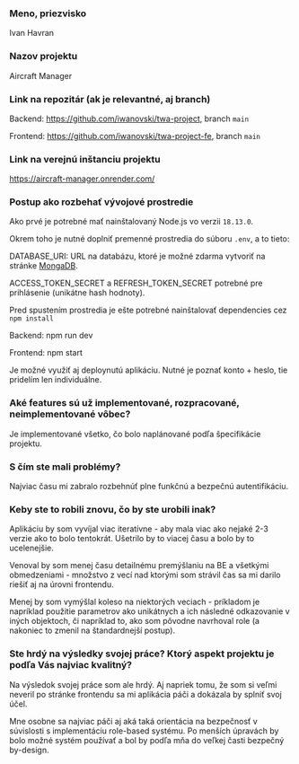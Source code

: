### Meno, priezvisko

Ivan Havran

### Nazov projektu

Aircraft Manager

### Link na repozitár (ak je relevantné, aj branch)

Backend: https://github.com/iwanovski/twa-project, branch `main`

Frontend: https://github.com/iwanovski/twa-project-fe, branch `main`

### Link na verejnú inštanciu projektu

https://aircraft-manager.onrender.com/

### Postup ako rozbehať vývojové prostredie

Ako prvé je potrebné mať nainštalovaný Node.js vo verzii `18.13.0`.

Okrem toho je nutné doplniť premenné prostredia do súboru `.env`, a to tieto:

DATABASE_URI: URL na databázu, ktoré je možné zdarma vytvoriť na stránke [MongaDB](https://www.mongodb.com/).

ACCESS_TOKEN_SECRET a REFRESH_TOKEN_SECRET potrebné pre prihlásenie (unikátne hash hodnoty).

Pred spustením prostredia je ešte potrebné nainštalovať dependencies cez `npm install`

Backend: npm run dev

Frontend: npm start

Je možné využiť aj deploynutú aplikáciu.
Nutné je poznať konto + heslo, tie pridelím len individuálne.

### Aké features sú už implementované, rozpracované, neimplementované vôbec?

Je implementované všetko, čo bolo naplánované podľa špecifikácie projektu.

### S čím ste mali problémy?

Najviac času mi zabralo rozbehnúť plne funkčnú a bezpečnú autentifikáciu.

### Keby ste to robili znovu, čo by ste urobili inak?

Aplikáciu by som vyvíjal viac iteratívne - aby mala viac ako nejaké 2-3 verzie ako to bolo tentokrát. Ušetrilo by to viacej času a
bolo by to ucelenejšie.

Venoval by som menej času detailnému premýšlaniu na BE a všetkými obmedzeniami - množstvo z vecí nad ktorými som strávil čas sa mi
darilo riešiť aj na úrovni frontendu.

Menej by som vymýšlal koleso na niektorých veciach - príkladom je napríklad použitie parametrov ako unikátnych a ich následné odkazovanie v iných objektoch,
či napríklad to, ako som pôvodne navrhoval role (a nakoniec to zmenil na štandardnejší postup).

### Ste hrdý na výsledky svojej práce? Ktorý aspekt projektu je podľa Vás najviac kvalitný?
Na výsledok svojej práce som ale hrdý. Aj napriek tomu, že som si veľmi neveril po stránke frontendu sa mi
aplikácia páči a dokázala by splniť svoj účel.

Mne osobne sa najviac páči aj aká taká orientácia na bezpečnosť v súvislosti s implementáciu role-based systému.
Po menších úpravách by bolo možné systém používať a bol by podľa mňa do veľkej časti bezpečný by-design.
